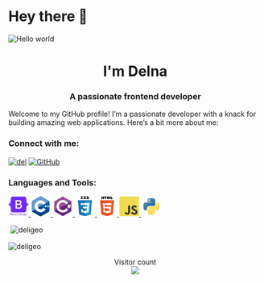 # Hey there :wave:

<img src="https://miro.medium.com/v2/resize:fit:1400/format:webp/1*0KFB17_NGTPB0XWyc4BSgQ.jpeg" alt="Hello world">


<h1 align="center">I'm Delna</h1>
<h3 align="center">A passionate frontend developer</h3>

Welcome to my GitHub profile! I’m a passionate developer with a knack for building amazing web applications. Here’s a bit more about me:

<h3 align="left">Connect with me:</h3>
<p align="left">
<a href="https://twitter.com/deli_geo7" target="blank"><img align="center" src="https://upload.wikimedia.org/wikipedia/commons/thumb/6/6f/Logo_of_Twitter.svg/512px-Logo_of_Twitter.svg.png?20220821125553" alt="del" height="30" width="40" /></a>
<a href="https://github.com/deligeo” target="blank"> <img align="center" src="https://camo.githubusercontent.com/79256dafb2a4640d2ef03249a1afc716cc5de12f2082b0b82c692b0163f6a955/68747470733a2f2f6564656e742e6769746875622e696f2f537570657254696e7949636f6e732f696d616765732f7376672f6769746875622e737667" alt="GitHub" height="50" width="60" /> </a>
</p>

<h3 align="left">Languages and Tools:</h3>
<p align="left"> <a href="https://getbootstrap.com" target="_blank" rel="noreferrer"> <img src="https://raw.githubusercontent.com/devicons/devicon/master/icons/bootstrap/bootstrap-plain-wordmark.svg" alt="bootstrap" width="40" height="40"/> </a> <a href="https://www.w3schools.com/cpp/" target="_blank" rel="noreferrer"> <img src="https://raw.githubusercontent.com/devicons/devicon/master/icons/cplusplus/cplusplus-original.svg" alt="cplusplus" width="40" height="40"/> </a> <a href="https://www.w3schools.com/cs/" target="_blank" rel="noreferrer"> <img src="https://raw.githubusercontent.com/devicons/devicon/master/icons/csharp/csharp-original.svg" alt="csharp" width="40" height="40"/> </a> <a href="https://www.w3schools.com/css/" target="_blank" rel="noreferrer"> <img src="https://raw.githubusercontent.com/devicons/devicon/master/icons/css3/css3-original-wordmark.svg" alt="css3" width="40" height="40"/> </a> <a href="https://www.w3.org/html/" target="_blank" rel="noreferrer"> <img src="https://raw.githubusercontent.com/devicons/devicon/master/icons/html5/html5-original-wordmark.svg" alt="html5" width="40" height="40"/> </a> <a href="https://developer.mozilla.org/en-US/docs/Web/JavaScript" target="_blank" rel="noreferrer"> <img src="https://raw.githubusercontent.com/devicons/devicon/master/icons/javascript/javascript-original.svg" alt="javascript" width="40" height="40"/> </a> <a href="https://www.python.org" target="_blank" rel="noreferrer"> <img src="https://raw.githubusercontent.com/devicons/devicon/master/icons/python/python-original.svg" alt="python" width="40" height="40"/> </a> </p>

<p>&nbsp;<img align="center" src="https://github-readme-stats.vercel.app/api?username=deligeo&show_icons=true&locale=en" alt="deligeo" /></p>

<p><img align="center" src="https://github-readme-streak-stats.herokuapp.com/?user=deligeo&" alt="deligeo" /></p>

<p align="center"> 
  Visitor count<br>
  <img src="https://profile-counter.glitch.me/deligeo/count.svg" />
</p>

